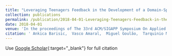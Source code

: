```yaml
---
title: "Leveraging Teenagers Feedback in the Development of a Domain-Specific Language: The Case of Programming Low-Cost Robots"
collection: publications
permalink: /publication/2018-04-01-Leveraging-Teenagers-Feedback-in-the-Development-of-a-Domain-Specific-Language-The-Case-of-Programming-Low-Cost-Robots
date: 2018-04-01
venue: 'In the proceedings of The 33rd ACM/SIGAPP Symposium On Applied Computing (ACM/SAC 2018), Technical Track on ``Programming Languages&apos;&apos;'
citation: ' Ankica Barisic,  Vasco Amaral,  Miguel Goulão,  Tarquinio Mota, &quot;Leveraging Teenagers Feedback in the Development of a Domain-Specific Language: The Case of Programming Low-Cost Robots.&quot; In the proceedings of The 33rd ACM/SIGAPP Symposium On Applied Computing (ACM/SAC 2018), Technical Track on ``Programming Languages&amp;apos;&amp;apos;, 2018.'
---
```

Use [Google Scholar](https://scholar.google.com/scholar?q=Leveraging+Teenagers+Feedback+in+the+Development+of+a+Domain+Specific+Language:+The+Case+of+Programming+Low+Cost+Robots){:target="_blank"} for full citation
